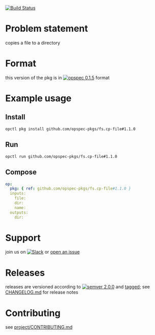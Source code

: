 [![Build Status](https://travis-ci.org/opspec-pkgs/fs.cp-file.svg?branch=master)](https://travis-ci.org/opspec-pkgs/fs.cp-file)

# Problem statement

copies a file to a directory

# Format

this version of the pkg is in [![opspec 0.1.5](https://img.shields.io/badge/opspec-0.1.5-brightgreen.svg?colorA=6b6b6b&colorB=fc16be)](https://opspec.io/0.1.5/packages.html) format

# Example usage

## Install

```shell
opctl pkg install github.com/opspec-pkgs/fs.cp-file#1.1.0
```

## Run

```
opctl run github.com/opspec-pkgs/fs.cp-file#1.1.0
```

## Compose

```yaml
op:
  pkg: { ref: github.com/opspec-pkgs/fs.cp-file#1.1.0 }
  inputs:
    file:
    dir:
    name:
  outputs:
    dir:
```

# Support

join us on
[![Slack](https://opspec-slackin.herokuapp.com/badge.svg)](https://opspec-slackin.herokuapp.com/)
or
[open an issue](https://github.com/opspec-pkgs/fs.cp-file/issues)

# Releases

releases are versioned according to
[![semver 2.0.0](https://img.shields.io/badge/semver-2.0.0-brightgreen.svg)](http://semver.org/spec/v2.0.0.html)
and [tagged](https://git-scm.com/book/en/v2/Git-Basics-Tagging); see
[CHANGELOG.md](CHANGELOG.md) for release notes

# Contributing

see
[project/CONTRIBUTING.md](https://github.com/opspec-pkgs/project/blob/master/CONTRIBUTING.md)
